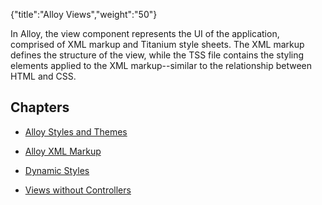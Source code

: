 {"title":"Alloy Views","weight":"50"} 

In Alloy, the view component represents the UI of the application, comprised of XML markup and Titanium style sheets. The XML markup defines the structure of the view, while the TSS file contains the styling elements applied to the XML markup--similar to the relationship between HTML and CSS.

## Chapters

*   [Alloy Styles and Themes](/docs/appc/Alloy_Framework/Alloy_Guide/Alloy_Views/Alloy_Styles_and_Themes/)
    
*   [Alloy XML Markup](/docs/appc/Alloy_Framework/Alloy_Guide/Alloy_Views/Alloy_XML_Markup/)
    
*   [Dynamic Styles](/docs/appc/Alloy_Framework/Alloy_Guide/Alloy_Views/Dynamic_Styles/)
    
*   [Views without Controllers](/docs/appc/Alloy_Framework/Alloy_Guide/Alloy_Views/Views_without_Controllers/)